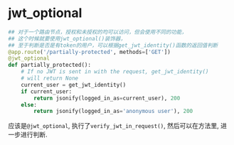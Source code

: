 # jwt_optional


```python
## 对于一个路由节点，授权和未授权的均可以访问，但会使用不同的功能，
## 这个时候就要使用jwt_optional()装饰器，
## 至于判断是否是有token的用户，可以根据get_jwt_identity()函数的返回值判断
@app.route('/partially-protected', methods=['GET'])
@jwt_optional
def partially_protected():
    # If no JWT is sent in with the request, get_jwt_identity()
    # will return None
    current_user = get_jwt_identity()
    if current_user:
        return jsonify(logged_in_as=current_user), 200
    else:
        return jsonify(logged_in_as='anonymous user'), 200

```
应该是`@jwt_optional`, 执行了`verify_jwt_in_request()`, 然后可以在方法里, 进一步进行判断.